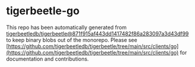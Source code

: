 # tigerbeetle-go
This repo has been automatically generated from [tigerbeetledb/tigerbeetle@871f915af443dd1417482f86a283097a3d43df99](https://github.com/tigerbeetledb/tigerbeetle/commit/871f915af443dd1417482f86a283097a3d43df99) to keep binary blobs out of the monorepo. Please see [https://github.com/tigerbeetledb/tigerbeetle/tree/main/src/clients/go](https://github.com/tigerbeetledb/tigerbeetle/tree/main/src/clients/go) for documentation and contributions.
